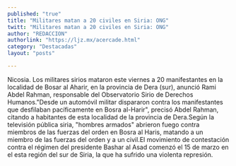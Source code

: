 ```yaml
---
published: "true"
title: "Militares matan a 20 civiles en Siria: ONG"
twitt: "Militares matan a 20 civiles en Siria: ONG"
author: "REDACCION"
authorlink: "https://ljz.mx/acercade.html"
category: "Destacadas"
layout: "posts"

---
```



  Nicosia. Los militares sirios mataron este viernes a 20 manifestantes en la localidad de Bosar al Aharir, en la provincia de Dera (sur), anunció Rami Abdel Rahman, responsable del Observatorio Sirio de Derechos Humanos."Desde un automóvil militar dispararon contra los manifestantes que desfilaban pacíficamente en Bosra al-Harir", precisó Abdel Rahman, citando a habitantes de esta localidad de la provincia de Dera.Según la televisión pública siria, "hombres armados" abrieron fuego contra miembros de las fuerzas del orden en Bosra al Haris, matando a un miembro de las fuerzas del orden y a un civil.El movimiento de contestación contra el régimen del presidente Bashar al Asad comenzó el 15 de marzo en el esta región del sur de Siria, la que ha sufrido una violenta represión.

